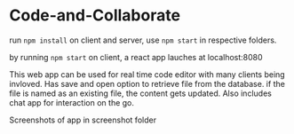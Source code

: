 # Code-and-Collaborate
 
run `npm install` on client and server, use `npm start` in respective folders.

by running `npm start` on client, a react app lauches at localhost:8080

This web app can be used for real time code editor with many clients being invloved.
Has save and open option to retrieve file from the database.
if the file is named as an existing file, the content gets updated.
Also includes chat app for interaction on the go.

Screenshots of app in screenshot folder

